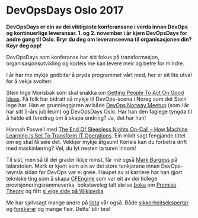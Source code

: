 DevOpsDays Oslo 2017
====================

**DevOpsDays er ein av dei viktigaste konferansane i verda innan DevOps og kontinuerlige leveransar. 1. og 2. november i år kjem DevOpsDays for andre gong til Oslo. Bryr du deg om leveranseevna til organisasjonen din? Køyr deg opp!**

DevOpsDays som konferanse har sitt fokus på transformasjon, organisasjonsutvikling og korleis me kan levere meir og betre for mindre.

I år har me mykje godbitar å pryda programmet vårt med, her er eit lite utval for å vekja svolten:

Stein Inge Morisbak som skal snakka om [Getting People To Act On Good Ideas](https://www.devopsdays.org/events/2017-oslo/program/stein-inge-morisbak/). Få folk har bidratt så mykje til DevOps-scena i Noreg som det Stein Inge har. Han er grunnleggjaren av både [DevOps Norway Meetup](https://www.meetup.com/DevOps-Norway/) (som i år har sitt 5-års jubileum) og DevOpsDays Oslo. Har han den faglege tyngda til å halde eit foredrag om å skapa endring? Ja, det har han!

Hannah Foxwell med [The End Of Sleepless Nights On-Call – How Machine Learning Is Set To Transform IT Operations](https://www.devopsdays.org/events/2017-oslo/program/hannah-foxwell/). Ein mildt sagt fengjande tittel om eg skal få seie det. Vekkjer mykje åtgaum! Korleis kan du forbetra drift med maskinlæring? Vel, du lyt nesten ta turen innom!

Til sist, men så til dei grader ikkje minst, får me også [Mark Burgess](https://www.devopsdays.org/events/2017-oslo/program/mark-burgess/) på talarstolen. Mark er kjent som ein av dei store tenkjarane innan DevOps-røyrsla sidan før DevOps var ei greie. I laupet av si karriere har han gjort tekniske ting som å skapa [CFEngine](https://cfengine.com/) som var eit av dei tidlege provisjoneringsrammeverka, bokstaveleg talt skrive [boka](https://www.amazon.com/Promise-Theory-Principles-Applications-Volume/dp/1495437779/ref=sr_1_3?ie=UTF8&qid=1391713533&sr=8-3&keywords=promise+theory) om [Promise Theory](https://en.wikipedia.org/wiki/Promise_theory) og fått [si eige side på Wikipedia](https://en.wikipedia.org/wiki/Mark_Burgess_(computer_scientist)).

Me har sjølvsagt mange andre på [lista](https://www.devopsdays.org/events/2017-oslo/program/) vår også. Både [sikkerheitsekspertar](https://www.devopsdays.org/events/2017-oslo/program/faz-sadeghi/) og [forskarar](https://www.devopsdays.org/events/2017-oslo/program/daniela-soares-cruzes/) og mange fleir. Detta' blir bra!
